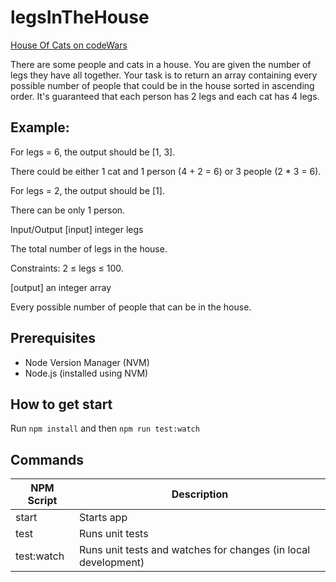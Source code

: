 # legsInTheHouse
[House Of Cats on codeWars](https://www.codewars.com/kata/588810c99fb63e49e1000606)

There are some people and cats in a house. You are given the number of legs they have all together. Your task is to return an array containing every possible number of people that could be in the house sorted in ascending order. It's guaranteed that each person has 2 legs and each cat has 4 legs.
## Example:

For legs = 6, the output should be [1, 3].

There could be either 1 cat and 1 person (4 + 2 = 6) or 3 people (2 * 3 = 6).

For legs = 2, the output should be [1].

There can be only 1 person.

Input/Output [input] integer legs

The total number of legs in the house.

Constraints: 2 ≤ legs ≤ 100.

[output] an integer array

Every possible number of people that can be in the house.

## Prerequisites

- Node Version Manager (NVM)
- Node.js (installed using NVM)

## How to get start

Run `npm install` and then `npm run test:watch`

## Commands

| NPM Script      | Description                                                    |
| --------------- | -------------------------------------------------------------- |
| start           | Starts app                                                     |
| test            | Runs unit tests                                                |
| test:watch | Runs unit tests and watches for changes (in local development)      |
